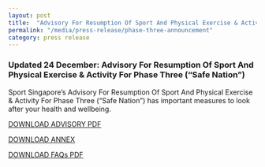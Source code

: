```yaml
---
layout: post
title:  "Advisory For Resumption Of Sport And Physical Exercise & Activity For Phase Three (“Safe Nation”)"
permalink: "/media/press-release/phase-three-announcement"
category: press release
---
```


### Updated 24 December: Advisory For Resumption Of Sport And Physical Exercise & Activity For Phase Three (“Safe Nation”)

Sport Singapore’s Advisory For Resumption Of Sport And Physical Exercise & Activity For Phase Three (“Safe Nation”) has important measures to look after your health and wellbeing.

[DOWNLOAD ADVISORY PDF](/pdf/Phase-3-adviosry.pdf)

[DOWNLOAD ANNEX](/pdf/Annex-for-Phase-3.pdf)

[DOWNLOAD FAQs PDF](pdf/FAQs-for-Phase=3.pdf)

